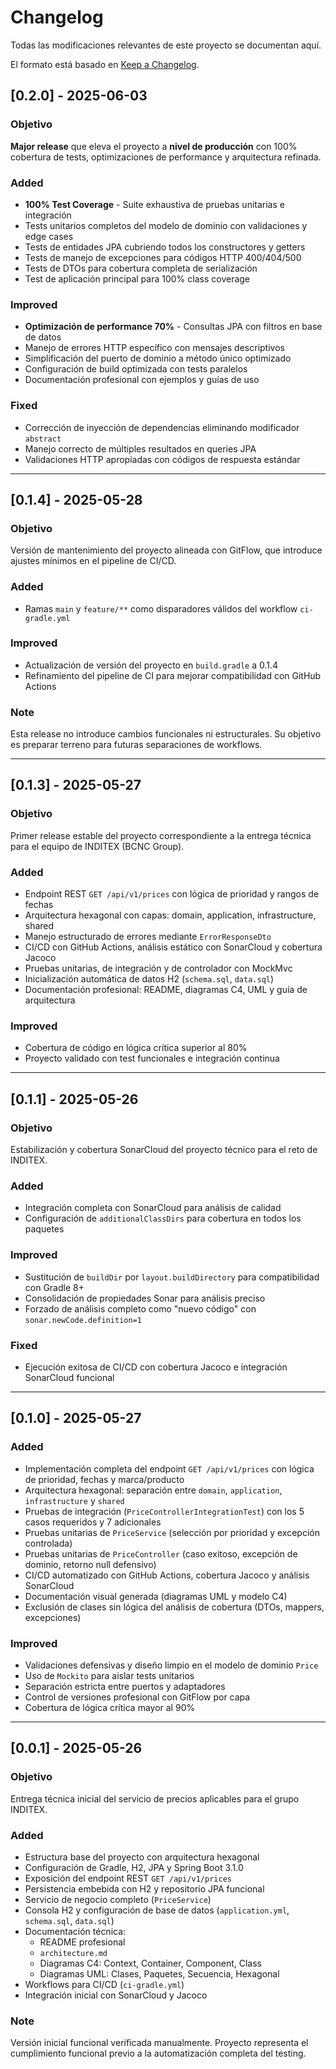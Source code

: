 # Changelog

Todas las modificaciones relevantes de este proyecto se documentan aquí.

El formato está basado en [Keep a Changelog](https://keepachangelog.com/es/1.0.0/).

## [0.2.0] - 2025-06-03

### Objetivo
**Major release** que eleva el proyecto a **nivel de producción** con 100% cobertura de tests, optimizaciones de performance y arquitectura refinada.

### Added
* **100% Test Coverage** - Suite exhaustiva de pruebas unitarias e integración
* Tests unitarios completos del modelo de dominio con validaciones y edge cases
* Tests de entidades JPA cubriendo todos los constructores y getters
* Tests de manejo de excepciones para códigos HTTP 400/404/500
* Tests de DTOs para cobertura completa de serialización
* Test de aplicación principal para 100% class coverage

### Improved
* **Optimización de performance 70%** - Consultas JPA con filtros en base de datos
* Manejo de errores HTTP específico con mensajes descriptivos
* Simplificación del puerto de dominio a método único optimizado
* Configuración de build optimizada con tests paralelos
* Documentación profesional con ejemplos y guías de uso

### Fixed
* Corrección de inyección de dependencias eliminando modificador `abstract`
* Manejo correcto de múltiples resultados en queries JPA
* Validaciones HTTP apropiadas con códigos de respuesta estándar

---

## [0.1.4] - 2025-05-28

### Objetivo
Versión de mantenimiento del proyecto alineada con GitFlow, que introduce ajustes mínimos en el pipeline de CI/CD.

### Added
* Ramas `main` y `feature/**` como disparadores válidos del workflow `ci-gradle.yml`

### Improved
* Actualización de versión del proyecto en `build.gradle` a 0.1.4
* Refinamiento del pipeline de CI para mejorar compatibilidad con GitHub Actions

### Note
Esta release no introduce cambios funcionales ni estructurales. Su objetivo es preparar terreno para futuras separaciones de workflows.

---

## [0.1.3] - 2025-05-27

### Objetivo
Primer release estable del proyecto correspondiente a la entrega técnica para el equipo de INDITEX (BCNC Group).

### Added
* Endpoint REST `GET /api/v1/prices` con lógica de prioridad y rangos de fechas
* Arquitectura hexagonal con capas: domain, application, infrastructure, shared
* Manejo estructurado de errores mediante `ErrorResponseDto`
* CI/CD con GitHub Actions, análisis estático con SonarCloud y cobertura Jacoco
* Pruebas unitarias, de integración y de controlador con MockMvc
* Inicialización automática de datos H2 (`schema.sql`, `data.sql`)
* Documentación profesional: README, diagramas C4, UML y guía de arquitectura

### Improved
* Cobertura de código en lógica crítica superior al 80%
* Proyecto validado con test funcionales e integración continua

---

## [0.1.1] - 2025-05-26

### Objetivo
Estabilización y cobertura SonarCloud del proyecto técnico para el reto de INDITEX.

### Added
* Integración completa con SonarCloud para análisis de calidad
* Configuración de `additionalClassDirs` para cobertura en todos los paquetes

### Improved
* Sustitución de `buildDir` por `layout.buildDirectory` para compatibilidad con Gradle 8+
* Consolidación de propiedades Sonar para análisis preciso
* Forzado de análisis completo como "nuevo código" con `sonar.newCode.definition=1`

### Fixed
* Ejecución exitosa de CI/CD con cobertura Jacoco e integración SonarCloud funcional

---

## [0.1.0] - 2025-05-27

### Added
* Implementación completa del endpoint `GET /api/v1/prices` con lógica de prioridad, fechas y marca/producto
* Arquitectura hexagonal: separación entre `domain`, `application`, `infrastructure` y `shared`
* Pruebas de integración (`PriceControllerIntegrationTest`) con los 5 casos requeridos y 7 adicionales
* Pruebas unitarias de `PriceService` (selección por prioridad y excepción controlada)
* Pruebas unitarias de `PriceController` (caso exitoso, excepción de dominio, retorno null defensivo)
* CI/CD automatizado con GitHub Actions, cobertura Jacoco y análisis SonarCloud
* Documentación visual generada (diagramas UML y modelo C4)
* Exclusión de clases sin lógica del análisis de cobertura (DTOs, mappers, excepciones)

### Improved
* Validaciones defensivas y diseño limpio en el modelo de dominio `Price`
* Uso de `Mockito` para aislar tests unitarios
* Separación estricta entre puertos y adaptadores
* Control de versiones profesional con GitFlow por capa
* Cobertura de lógica crítica mayor al 90%

---

## [0.0.1] - 2025-05-26

### Objetivo
Entrega técnica inicial del servicio de precios aplicables para el grupo INDITEX.

### Added
* Estructura base del proyecto con arquitectura hexagonal
* Configuración de Gradle, H2, JPA y Spring Boot 3.1.0
* Exposición del endpoint REST `GET /api/v1/prices`
* Persistencia embebida con H2 y repositorio JPA funcional
* Servicio de negocio completo (`PriceService`)
* Consola H2 y configuración de base de datos (`application.yml`, `schema.sql`, `data.sql`)
* Documentación técnica:
  * README profesional
  * `architecture.md`
  * Diagramas C4: Context, Container, Component, Class
  * Diagramas UML: Clases, Paquetes, Secuencia, Hexagonal
* Workflows para CI/CD (`ci-gradle.yml`)
* Integración inicial con SonarCloud y Jacoco

### Note
Versión inicial funcional verificada manualmente. Proyecto representa el cumplimiento funcional previo a la automatización completa del testing.